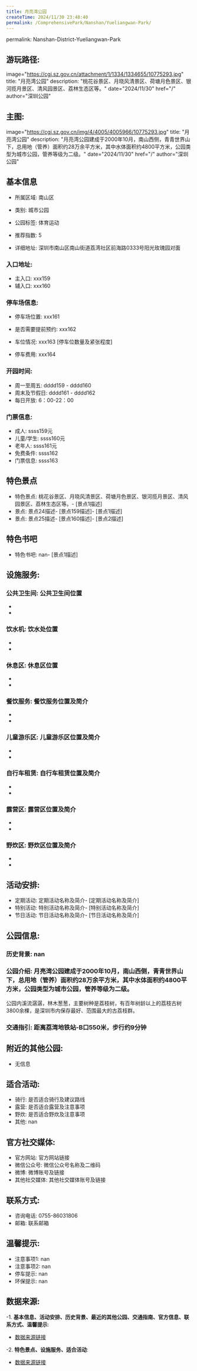 ```yaml
---
title: 月亮湾公园
createTime: 2024/11/30 23:48:40
permalink: /ComprehensivePark/Nanshan/Yueliangwan-Park/
---
```

permalink: Nanshan-District-Yueliangwan-Park
## 游玩路径:
image="https://cgj.sz.gov.cn/attachment/1/1334/1334655/10775293.jpg"
title: "月亮湾公园"
description: "桃花谷景区、月晓风清景区、荷塘月色景区、银河揽月景区、清风园景区、荔林生态区等。"
date="2024/11/30"
href="/"
author="深圳公园"
## 主图:
image="https://cgj.sz.gov.cn/img/4/4005/4005966/10775293.jpg"
title: "月亮湾公园"
description: "月亮湾公园建成于2000年10月，南山西侧，青青世界山下，总用地（管养）面积约28万余平方米，其中水体面积约4800平方米，公园类型为城市公园，管养等级为二级。"
date="2024/11/30"
href="/"
author="深圳公园"
## 基本信息

- 所属区域: 南山区

- 类别: 城市公园

- 公园标签: 体育运动

- 推荐指数: 5

- 详细地址: 深圳市南山区南山街道荔湾社区前海路0333号阳光玫瑰园对面

### 入口地址:
- 主入口: xxx159
- 辅入口: xxx160
### 停车场信息:
- 停车场位置: xxx161

- 是否需要提前预约: xxx162

- 车位情况: xxx163 [停车位数量及紧张程度]

- 停车费用: xxx164

### 开园时间:
- 周一至周五: dddd159 - dddd160
- 周末及节假日: dddd161 - dddd162
- 每日开放: 6：00-22：00

### 门票信息:
- 成人: ssss159元
- 儿童/学生: ssss160元
- 老年人: ssss161元
- 免费条件: ssss162
- 门票信息: ssss163
## 特色景点
- 特色景点: 桃花谷景区、月晓风清景区、荷塘月色景区、银河揽月景区、清风园景区、荔林生态区等。- [景点1描述]
- 景点: 景点24描述- [景点159描述]- [景点1描述]
- 景点: 景点25描述- [景点160描述]- [景点2描述]
## 特色书吧
- 特色书吧: nan- [景点1描述]
## 设施服务:
### 公共卫生间: 公共卫生间位置
- 
- 
### 饮水机: 饮水处位置
- 
- 
### 休息区: 休息区位置
- 
- 
### 餐饮服务: 餐饮服务位置及简介
- 
- 
### 儿童游乐区: 儿童游乐区位置及简介
- 
- 
### 自行车租赁: 自行车租赁位置及简介
- 
- 
### 露营区: 露营区位置及简介
- 
- 
### 野炊区: 野炊区位置及简介

- 
- 
## 活动安排:
- 定期活动: 定期活动名称及简介- [定期活动名称及简介]
- 特别活动: 特别活动名称及简介- [特别活动名称及简介]
- 节日活动: 节日活动名称及简介- [节日活动名称及简介]
## 公园信息:
### 历史背景: nan
### 公园介绍: 月亮湾公园建成于2000年10月，南山西侧，青青世界山下，总用地（管养）面积约28万余平方米，其中水体面积约4800平方米，公园类型为城市公园，管养等级为二级。
公园内溪流潺潺，林木葱葱，主要树种是荔枝树，有百年树龄以上的荔枝古树3800余棵，是深圳市内保存最好、范围最大的古荔枝群。
### 交通指引: 距离荔湾地铁站-B口550米，步行约9分钟

## 附近的其他公园:
- 无信息

## 适合活动:
- 骑行: 是否适合骑行及建议路线
- 露营: 是否适合露营及注意事项
- 野炊: 是否适合野炊及注意事项
- 其他: nan

## 官方社交媒体:
- 官方网站: 官方网站链接
- 微信公众号: 微信公众号名称及二维码
- 微博: 微博账号及链接
- 其他社交媒体: 其他社交媒体账号及链接

## 联系方式:
- 咨询电话: 0755-86031806
- 邮箱: 联系邮箱

## 温馨提示:
- 注意事项1: nan
- 注意事项2: nan
- 停车提示: nan
- 环保提示: nan

## 数据来源:
-1. **基本信息、活动安排、历史背景、最近的其他公园、交通指南、官方信息、联系方式、温馨提示**:
- [数据来源链接](https://cgj.sz.gov.cn/xsmh/gysz/csgy/content/post_10775293.html)

-2. **特色景点、设施服务、适合活动**:
- [数据来源链接](https://cgj.sz.gov.cn/xsmh/gysz/csgy/content/post_10775293.html)

